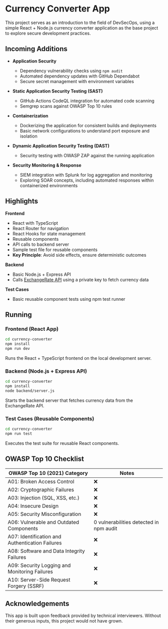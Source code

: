 # Currency Converter App  

This project serves as an introduction to the field of DevSecOps, using a simple React + Node.js currency converter application as the base project to explore secure development practices.  


## Incoming Additions  

- **Application Security**
  - Dependency vulnerability checks using `npm audit`  
  - Automated dependency updates with GitHub Dependabot  
  - Secure secret management with environment variables  

- **Static Application Security Testing (SAST)**
  - GitHub Actions CodeQL integration for automated code scanning  
  - Semgrep scans against OWASP Top 10 rules  

- **Containerization**
  - Dockerizing the application for consistent builds and deployments  
  - Basic network configurations to understand port exposure and isolation  

- **Dynamic Application Security Testing (DAST)**
  - Security testing with OWASP ZAP against the running application  

- **Security Monitoring & Response**
  - SIEM integration with Splunk for log aggregation and monitoring  
  - Exploring SOAR concepts, including automated responses within containerized environments
 


## Highlights  
**Frontend**  
- React with TypeScript  
- React Router for navigation  
- React Hooks for state management  
- Reusable components  
- API calls to backend server  
- Sample test file for reusable components  
- **Key Principle**: Avoid side effects, ensure deterministic outcomes  

**Backend**  
- Basic Node.js + Express API  
- Calls [ExchangeRate API](https://www.exchangerate-api.com) using a private key to fetch currency data  

**Test Cases**  
- Basic reusable component tests using npm test runner  



## Running  

### Frontend (React App)  
```bash
cd currency-converter
npm install
npm run dev
```
Runs the React + TypeScript frontend on the local development server.

### Backend (Node.js + Express API)
```bash
cd currency-converter
npm install
node backend/server.js
```
Starts the backend server that fetches currency data from the ExchangeRate API.

### Test Cases (Reusable Components)
```bash
cd currency-converter
npm run test
```
Executes the test suite for reusable React components.



## OWASP Top 10 Checklist

| OWASP Top 10 (2021) Category               | Notes                                   |
|--------------------------------------------|-----------------------------------------|
| A01: Broken Access Control                 | ❌                                       |
| A02: Cryptographic Failures                | ❌                                       |
| A03: Injection (SQL, XSS, etc.)            | ❌                                       |
| A04: Insecure Design                       | ❌                                       |
| A05: Security Misconfiguration             | ❌                                       |
| A06: Vulnerable and Outdated Components    | 0 vulnerabilities detected in npm audit |
| A07: Identification and Authentication Failures | ❌                                  |
| A08: Software and Data Integrity Failures  | ❌                                       |
| A09: Security Logging and Monitoring Failures | ❌                                   |
| A10: Server-Side Request Forgery (SSRF)    | ❌                                       |


## Acknowledgements  
This app is built upon feedback provided by technical interviewers. Without their generous inputs, this project would not have grown.  


